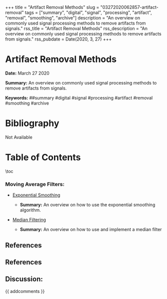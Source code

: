 +++
title = "Artifact Removal Methods"
slug = "03272020062857-artifact-removal"
tags = ["summary", "digital", "signal", "processing", "artifact", "removal", "smoothing", "archive"]
description = "An overview on commonly used signal processing methods to remove artifacts from signals."
rss_title = "Artifact Removal Methods"
rss_description = "An overview on commonly used signal processing methods to remove artifacts from signals."
rss_pubdate = Date(2020, 3, 27)
+++



Artifact Removal Methods
=========

**Date:** March 27 2020

**Summary:** An overview on commonly used signal processing methods to remove artifacts from signals.

**Keywords:** ##summary #digital #signal #processing #artifact #removal #smoothing  #archive

Bibliography
==========

Not Available

Table of Contents
=========

\toc

### Moving Average Filters:

  * [Exponential Smoothing](/03272020064312-exponential-smoothing.md)

      * **Summary:** An overview on how to use the exponential smoothing algorithm.
  * [Median Filtering](/04252020024813-median-filtering.md)

      * **Summary:** An overview on how to use and implement a median filter

## References

## References
## Discussion: 

{{ addcomments }}
